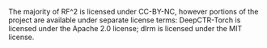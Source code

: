 The majority of RF^2 is licensed under CC-BY-NC, however portions of the project are available under separate license terms: DeepCTR-Torch is licensed under the Apache 2.0 license; dlrm is licensed under the MIT license.

